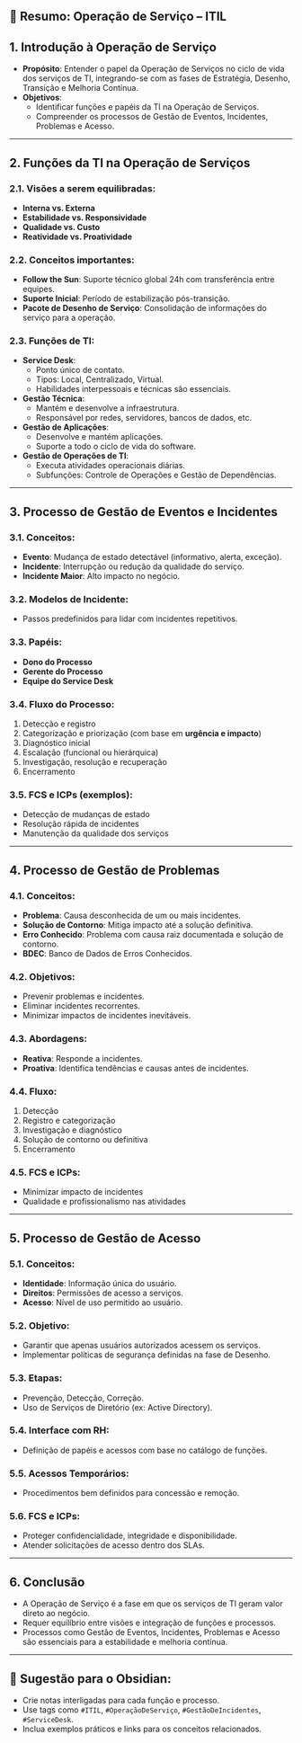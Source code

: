 ## 📘 Resumo: Operação de Serviço – ITIL

## 1. Introdução à Operação de Serviço
- **Propósito**: Entender o papel da Operação de Serviços no ciclo de vida dos serviços de TI, integrando-se com as fases de Estratégia, Desenho, Transição e Melhoria Contínua.
- **Objetivos**:
  - Identificar funções e papéis da TI na Operação de Serviços.
  - Compreender os processos de Gestão de Eventos, Incidentes, Problemas e Acesso.

---

## 2. Funções da TI na Operação de Serviços

### 2.1. Visões a serem equilibradas:
- **Interna vs. Externa**
- **Estabilidade vs. Responsividade**
- **Qualidade vs. Custo**
- **Reatividade vs. Proatividade**

### 2.2. Conceitos importantes:
- **Follow the Sun**: Suporte técnico global 24h com transferência entre equipes.
- **Suporte Inicial**: Período de estabilização pós-transição.
- **Pacote de Desenho de Serviço**: Consolidação de informações do serviço para a operação.

### 2.3. Funções de TI:
- **Service Desk**:
  - Ponto único de contato.
  - Tipos: Local, Centralizado, Virtual.
  - Habilidades interpessoais e técnicas são essenciais.
- **Gestão Técnica**:
  - Mantém e desenvolve a infraestrutura.
  - Responsável por redes, servidores, bancos de dados, etc.
- **Gestão de Aplicações**:
  - Desenvolve e mantém aplicações.
  - Suporte a todo o ciclo de vida do software.
- **Gestão de Operações de TI**:
  - Executa atividades operacionais diárias.
  - Subfunções: Controle de Operações e Gestão de Dependências.

---

## 3. Processo de Gestão de Eventos e Incidentes

### 3.1. Conceitos:
- **Evento**: Mudança de estado detectável (informativo, alerta, exceção).
- **Incidente**: Interrupção ou redução da qualidade do serviço.
- **Incidente Maior**: Alto impacto no negócio.

### 3.2. Modelos de Incidente:
- Passos predefinidos para lidar com incidentes repetitivos.

### 3.3. Papéis:
- **Dono do Processo**
- **Gerente do Processo**
- **Equipe do Service Desk**

### 3.4. Fluxo do Processo:
1. Detecção e registro
2. Categorização e priorização (com base em **urgência e impacto**)
3. Diagnóstico inicial
4. Escalação (funcional ou hierárquica)
5. Investigação, resolução e recuperação
6. Encerramento

### 3.5. FCS e ICPs (exemplos):
- Detecção de mudanças de estado
- Resolução rápida de incidentes
- Manutenção da qualidade dos serviços

---

## 4. Processo de Gestão de Problemas

### 4.1. Conceitos:
- **Problema**: Causa desconhecida de um ou mais incidentes.
- **Solução de Contorno**: Mitiga impacto até a solução definitiva.
- **Erro Conhecido**: Problema com causa raiz documentada e solução de contorno.
- **BDEC**: Banco de Dados de Erros Conhecidos.

### 4.2. Objetivos:
- Prevenir problemas e incidentes.
- Eliminar incidentes recorrentes.
- Minimizar impactos de incidentes inevitáveis.

### 4.3. Abordagens:
- **Reativa**: Responde a incidentes.
- **Proativa**: Identifica tendências e causas antes de incidentes.

### 4.4. Fluxo:
1. Detecção
2. Registro e categorização
3. Investigação e diagnóstico
4. Solução de contorno ou definitiva
5. Encerramento

### 4.5. FCS e ICPs:
- Minimizar impacto de incidentes
- Qualidade e profissionalismo nas atividades

---

## 5. Processo de Gestão de Acesso

### 5.1. Conceitos:
- **Identidade**: Informação única do usuário.
- **Direitos**: Permissões de acesso a serviços.
- **Acesso**: Nível de uso permitido ao usuário.

### 5.2. Objetivo:
- Garantir que apenas usuários autorizados acessem os serviços.
- Implementar políticas de segurança definidas na fase de Desenho.

### 5.3. Etapas:
- Prevenção, Detecção, Correção.
- Uso de Serviços de Diretório (ex: Active Directory).

### 5.4. Interface com RH:
- Definição de papéis e acessos com base no catálogo de funções.

### 5.5. Acessos Temporários:
- Procedimentos bem definidos para concessão e remoção.

### 5.6. FCS e ICPs:
- Proteger confidencialidade, integridade e disponibilidade.
- Atender solicitações de acesso dentro dos SLAs.

---

## 6. Conclusão
- A Operação de Serviço é a fase em que os serviços de TI geram valor direto ao negócio.
- Requer equilíbrio entre visões e integração de funções e processos.
- Processos como Gestão de Eventos, Incidentes, Problemas e Acesso são essenciais para a estabilidade e melhoria contínua.

---

## 📌 Sugestão para o Obsidian:
- Crie notas interligadas para cada função e processo.
- Use tags como `#ITIL`, `#OperaçãoDeServiço`, `#GestãoDeIncidentes`, `#ServiceDesk`.
- Inclua exemplos práticos e links para os conceitos relacionados.
